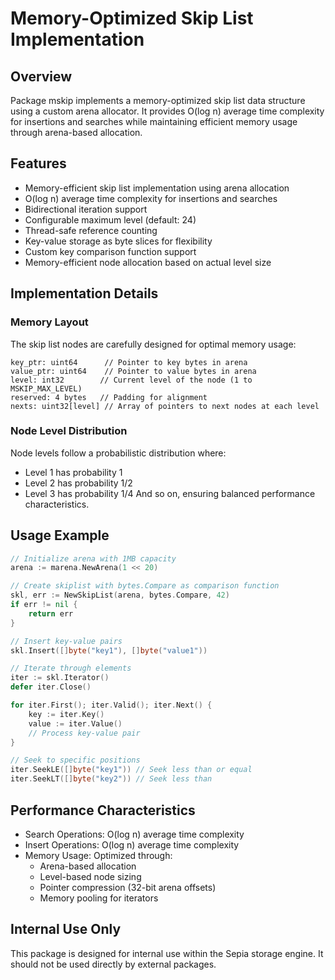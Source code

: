 # Memory-Optimized Skip List Implementation

## Overview

Package mskip implements a memory-optimized skip list data structure using a custom arena allocator. It provides O(log n) average time complexity for insertions and searches while maintaining efficient memory usage through arena-based allocation.

## Features

- Memory-efficient skip list implementation using arena allocation
- O(log n) average time complexity for insertions and searches
- Bidirectional iteration support
- Configurable maximum level (default: 24)
- Thread-safe reference counting
- Key-value storage as byte slices for flexibility
- Custom key comparison function support
- Memory-efficient node allocation based on actual level size

## Implementation Details

### Memory Layout

The skip list nodes are carefully designed for optimal memory usage:

```
key_ptr: uint64      // Pointer to key bytes in arena
value_ptr: uint64    // Pointer to value bytes in arena
level: int32        // Current level of the node (1 to MSKIP_MAX_LEVEL)
reserved: 4 bytes   // Padding for alignment
nexts: uint32[level] // Array of pointers to next nodes at each level
```

### Node Level Distribution

Node levels follow a probabilistic distribution where:
- Level 1 has probability 1
- Level 2 has probability 1/2
- Level 3 has probability 1/4
And so on, ensuring balanced performance characteristics.

## Usage Example

```go
// Initialize arena with 1MB capacity
arena := marena.NewArena(1 << 20)

// Create skiplist with bytes.Compare as comparison function
skl, err := NewSkipList(arena, bytes.Compare, 42)
if err != nil {
    return err
}

// Insert key-value pairs
skl.Insert([]byte("key1"), []byte("value1"))

// Iterate through elements
iter := skl.Iterator()
defer iter.Close()

for iter.First(); iter.Valid(); iter.Next() {
    key := iter.Key()
    value := iter.Value()
    // Process key-value pair
}

// Seek to specific positions
iter.SeekLE([]byte("key1")) // Seek less than or equal
iter.SeekLT([]byte("key2")) // Seek less than
```

## Performance Characteristics

- Search Operations: O(log n) average time complexity
- Insert Operations: O(log n) average time complexity
- Memory Usage: Optimized through:
  - Arena-based allocation
  - Level-based node sizing
  - Pointer compression (32-bit arena offsets)
  - Memory pooling for iterators

## Internal Use Only

This package is designed for internal use within the Sepia storage engine. It should not be used directly by external packages.